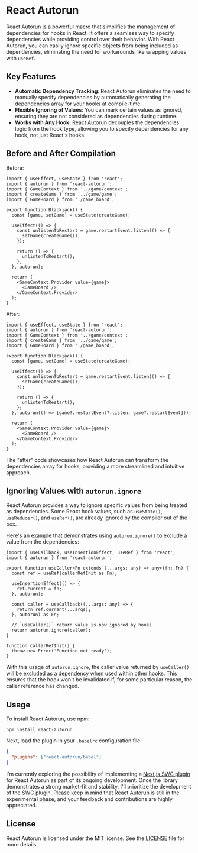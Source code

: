 # React Autorun

React Autorun is a powerful macro that simplifies the management of dependencies for hooks in React. It offers a seamless way to specify dependencies while providing control over their behavior. With React Autorun, you can easily ignore specific objects from being included as dependencies, eliminating the need for workarounds like wrapping values with `useRef`.

## Key Features

- **Automatic Dependency Tracking**: React Autorun eliminates the need to manually specify dependencies by automatically generating the dependencies array for your hooks at compile-time.
- **Flexible Ignoring of Values**: You can mark certain values as ignored, ensuring they are not considered as dependencies during runtime.
- **Works with Any Hook**: React Autorun decouples the dependencies' logic from the hook type, allowing you to specify dependencies for any hook, not just React's hooks.

## Before and After Compilation

Before:

```tsx
import { useEffect, useState } from 'react';
import { autorun } from 'react-autorun';
import { GameContext } from '../game/context';
import { createGame } from '../game/game';
import { GameBoard } from './game_board';

export function Blackjack() {
  const [game, setGame] = useState(createGame);

  useEffect(() => {
    const unlistenToRestart = game.restartEvent.listen(() => {
      setGame(createGame());
    });

    return () => {
      unlistenToRestart();
    };
  }, autorun);

  return (
    <GameContext.Provider value={game}>
      <GameBoard />
    </GameContext.Provider>
  );
}
```

After:

```tsx
import { useEffect, useState } from 'react';
import { autorun } from 'react-autorun';
import { GameContext } from '../game/context';
import { createGame } from '../game/game';
import { GameBoard } from './game_board';

export function Blackjack() {
  const [game, setGame] = useState(createGame);

  useEffect(() => {
    const unlistenToRestart = game.restartEvent.listen(() => {
      setGame(createGame());
    });

    return () => {
      unlistenToRestart();
    };
  }, autorun(() => [game?.restartEvent?.listen, game?.restartEvent]));

  return (
    <GameContext.Provider value={game}>
      <GameBoard />
    </GameContext.Provider>
  );
}
```

The "after" code showcases how React Autorun can transform the dependencies array for hooks, providing a more streamlined and intuitive approach.

## Ignoring Values with `autorun.ignore`

React Autorun provides a way to ignore specific values from being treated as dependencies. Some React hook values, such as `useState()`, `useReducer()`, and `useRef()`, are already ignored by the compiler out of the box.

Here's an example that demonstrates using `autorun.ignore()` to exclude a value from the dependencies:

```tsx
import { useCallback, useInsertionEffect, useRef } from 'react';
import { autorun } from 'react-autorun';

export function useCaller<Fn extends (...args: any) => any>(fn: Fn) {
  const ref = useRef(callerRefInit as Fn);

  useInsertionEffect(() => {
    ref.current = fn;
  }, autorun);

  const caller = useCallback((...args: any) => {
    return ref.current(...args);
  }, autorun) as Fn;

  // `useCaller()` return value is now ignored by hooks
  return autorun.ignore(caller);
}

function callerRefInit() {
  throw new Error('Function not ready');
}
```

With this usage of `autorun.ignore`, the caller value returned by `useCaller()` will be excluded as a dependency when used within other hooks. This ensures that the hook won't be invalidated if, for some particular reason, the caller reference has changed.

## Usage

To install React Autorun, use npm:

```
npm install react-autorun
```

Next, load the plugin in your `.babelrc` configuration file:

```json
{
  "plugins": ["react-autorun/babel"]
}
```

I'm currently exploring the possibility of implementing a [Next.js SWC plugin](https://nextjs.org/docs/architecture/nextjs-compiler#swc-plugins-experimental) for React Autorun as part of its ongoing development. Once the library demonstrates a strong market-fit and stability, I'll prioritize the development of the SWC plugin. Please keep in mind that React Autorun is still in the experimental phase, and your feedback and contributions are highly appreciated.

## License

React Autorun is licensed under the MIT license. See the [LICENSE](./LICENSE) file for more details.
